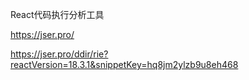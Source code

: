 

React代码执行分析工具

https://jser.pro/

https://jser.pro/ddir/rie?reactVersion=18.3.1&snippetKey=hq8jm2ylzb9u8eh468